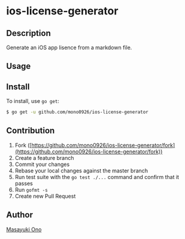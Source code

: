ios-license-generator
====

## Description

Generate an iOS app lisence from a markdown file.

## Usage

## Install

To install, use `go get`:

```bash
$ go get -u github.com/mono0926/ios-license-generator
```

## Contribution

1. Fork ([https://github.com/mono0926/ios-license-generator/fork](https://github.com/mono0926/ios-license-generator/fork))
1. Create a feature branch
1. Commit your changes
1. Rebase your local changes against the master branch
1. Run test suite with the `go test ./...` command and confirm that it passes
1. Run `gofmt -s`
1. Create new Pull Request

## Author

[Masayuki Ono](https://github.com/mono0926)

